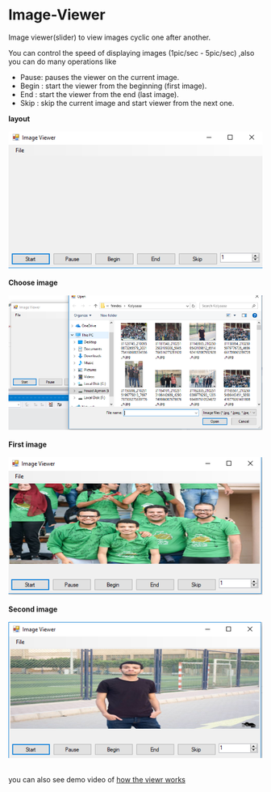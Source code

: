 # Image-Viewer
Image viewer(slider) to view images cyclic one after another.

You can control the speed of displaying images (1pic/sec - 5pic/sec) ,also you can do many operations like
* Pause: pauses the viewer on the current image.
* Begin : start the viewer from the beginning (first image).
* End : start the viewer from the end (last image).
* Skip : skip the current image and start viewer from the next one.

**layout** 
<br />
<br />
![](https://github.com/fouad1995/Image-Viewer/blob/master/assets/layout.PNG)
<br />
<br />
**Choose image** 
<br />
<br />
![](https://github.com/fouad1995/Image-Viewer/blob/master/assets/choose%20images.PNG)
<br />
<br />
**First image** 
<br />
<br />
![](https://github.com/fouad1995/Image-Viewer/blob/master/assets/first%20image.PNG)
<br />
<br />
**Second image** 
<br />
<br />
![](https://github.com/fouad1995/Image-Viewer/blob/master/assets/second%20image.PNG)
<br />
<br />

you can also see demo video of [how the viewr works](https://drive.google.com/file/d/1VjLDBIIe697Yn8m1TnIwwaRkM5wxAmA2/view?usp=sharing)
